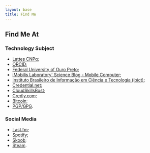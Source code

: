 ```yaml
---
layout: base
title: Find Me
---
```


## Find Me At

### Technology Subject

- [Lattes CNPq](http://lattes.cnpq.br/7459046239105308);
- [ORCID](https://orcid.org/0009-0002-6719-800X);
- [Federal University of Ouro Preto](https://www.repositorio.ufop.br/handle/123456789/10781);
- [iMobilis Laboratory' Science Blog - Mobile Computer](https://www2.decom.ufop.br/imobilis/author/rodolfo/);
- [Instituto Brasileiro de Informação em Ciência e Tecnologia (ibict)](https://oasisbr.ibict.br/vufind/Author/Home?author=Guimar%C3%A3es%2C+Rodolfo+Labiapari+Mansur);
- [Credential.net](https://www.credential.net/profile/rodolfolabiapari/wallet);
- [CloudSkillsBost](https://partner.cloudskillsboost.google/public_profiles/60716fde-b71f-44cb-9176-d7da09834180);
- [Credly.com](https://credly.com/users/rodolfolabiapari);
- [Bitcoin](https://bitref.com/3QMWVgnDu6pwZuVrvmpQw6arQqVKi2sxcJ);
- [PGP/GPG](https://keys.openpgp.org/search?q=E240754FEDFB405556D82A173A0990FAE12D319E").

### Social Media

- [Last.fm](https://www.last.fm/user/rodolfo_lab);
- [Spotify](https://open.spotify.com/user/rodolfolabiapari?si=2e947b9b1eac410f);
- [Skoob](https://www.skoob.com.br/usuario/6695112-rodolfo_lab);
- [Steam](https://steamcommunity.com/id/rodolfolabiapari/).

